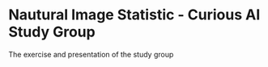 # Nautural Image Statistic - Curious AI Study Group

The exercise and presentation of the study group
